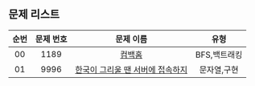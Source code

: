 ## 문제 리스트

|          순번          |       문제 번호         |        문제 이름         |        유형         |
| :-----: | :-----: | :-----: | :-----: | 
| 00 | 1189 | <a href="https://www.acmicpc.net/problem/1189">컴백홈</a> | BFS,백트래킹 |
| 01 | 9996 | <a href="https://www.acmicpc.net/problem/9996">한국이 그리울 땐 서버에 접속하지</a> | 문자열,구현 |